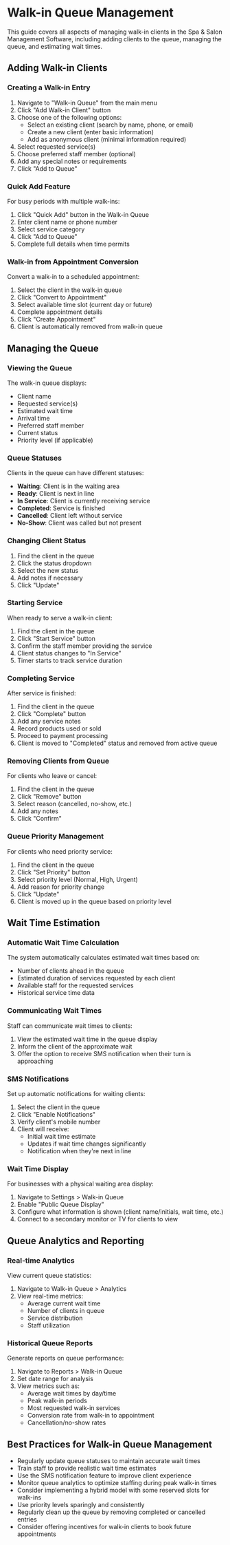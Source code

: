 # Walk-in Queue Management

This guide covers all aspects of managing walk-in clients in the Spa & Salon Management Software, including adding clients to the queue, managing the queue, and estimating wait times.

## Adding Walk-in Clients

### Creating a Walk-in Entry
1. Navigate to "Walk-in Queue" from the main menu
2. Click "Add Walk-in Client" button
3. Choose one of the following options:
   - Select an existing client (search by name, phone, or email)
   - Create a new client (enter basic information)
   - Add as anonymous client (minimal information required)
4. Select requested service(s)
5. Choose preferred staff member (optional)
6. Add any special notes or requirements
7. Click "Add to Queue"

### Quick Add Feature
For busy periods with multiple walk-ins:
1. Click "Quick Add" button in the Walk-in Queue
2. Enter client name or phone number
3. Select service category
4. Click "Add to Queue"
5. Complete full details when time permits

### Walk-in from Appointment Conversion
Convert a walk-in to a scheduled appointment:
1. Select the client in the walk-in queue
2. Click "Convert to Appointment"
3. Select available time slot (current day or future)
4. Complete appointment details
5. Click "Create Appointment"
6. Client is automatically removed from walk-in queue

## Managing the Queue

### Viewing the Queue
The walk-in queue displays:
- Client name
- Requested service(s)
- Estimated wait time
- Arrival time
- Preferred staff member
- Current status
- Priority level (if applicable)

### Queue Statuses
Clients in the queue can have different statuses:
- **Waiting**: Client is in the waiting area
- **Ready**: Client is next in line
- **In Service**: Client is currently receiving service
- **Completed**: Service is finished
- **Cancelled**: Client left without service
- **No-Show**: Client was called but not present

### Changing Client Status
1. Find the client in the queue
2. Click the status dropdown
3. Select the new status
4. Add notes if necessary
5. Click "Update"

### Starting Service
When ready to serve a walk-in client:
1. Find the client in the queue
2. Click "Start Service" button
3. Confirm the staff member providing the service
4. Client status changes to "In Service"
5. Timer starts to track service duration

### Completing Service
After service is finished:
1. Find the client in the queue
2. Click "Complete" button
3. Add any service notes
4. Record products used or sold
5. Proceed to payment processing
6. Client is moved to "Completed" status and removed from active queue

### Removing Clients from Queue
For clients who leave or cancel:
1. Find the client in the queue
2. Click "Remove" button
3. Select reason (cancelled, no-show, etc.)
4. Add any notes
5. Click "Confirm"

### Queue Priority Management
For clients who need priority service:
1. Find the client in the queue
2. Click "Set Priority" button
3. Select priority level (Normal, High, Urgent)
4. Add reason for priority change
5. Click "Update"
6. Client is moved up in the queue based on priority level

## Wait Time Estimation

### Automatic Wait Time Calculation
The system automatically calculates estimated wait times based on:
- Number of clients ahead in the queue
- Estimated duration of services requested by each client
- Available staff for the requested services
- Historical service time data

### Communicating Wait Times
Staff can communicate wait times to clients:
1. View the estimated wait time in the queue display
2. Inform the client of the approximate wait
3. Offer the option to receive SMS notification when their turn is approaching

### SMS Notifications
Set up automatic notifications for waiting clients:
1. Select the client in the queue
2. Click "Enable Notifications"
3. Verify client's mobile number
4. Client will receive:
   - Initial wait time estimate
   - Updates if wait time changes significantly
   - Notification when they're next in line

### Wait Time Display
For businesses with a physical waiting area display:
1. Navigate to Settings > Walk-in Queue
2. Enable "Public Queue Display"
3. Configure what information is shown (client name/initials, wait time, etc.)
4. Connect to a secondary monitor or TV for clients to view

## Queue Analytics and Reporting

### Real-time Analytics
View current queue statistics:
1. Navigate to Walk-in Queue > Analytics
2. View real-time metrics:
   - Average current wait time
   - Number of clients in queue
   - Service distribution
   - Staff utilization

### Historical Queue Reports
Generate reports on queue performance:
1. Navigate to Reports > Walk-in Queue
2. Set date range for analysis
3. View metrics such as:
   - Average wait times by day/time
   - Peak walk-in periods
   - Most requested walk-in services
   - Conversion rate from walk-in to appointment
   - Cancellation/no-show rates

## Best Practices for Walk-in Queue Management

- Regularly update queue statuses to maintain accurate wait times
- Train staff to provide realistic wait time estimates
- Use the SMS notification feature to improve client experience
- Monitor queue analytics to optimize staffing during peak walk-in times
- Consider implementing a hybrid model with some reserved slots for walk-ins
- Use priority levels sparingly and consistently
- Regularly clean up the queue by removing completed or cancelled entries
- Consider offering incentives for walk-in clients to book future appointments
